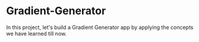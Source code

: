 # Gradient-Generator
In this project, let's build a Gradient Generator app by applying the concepts we have learned till now.
